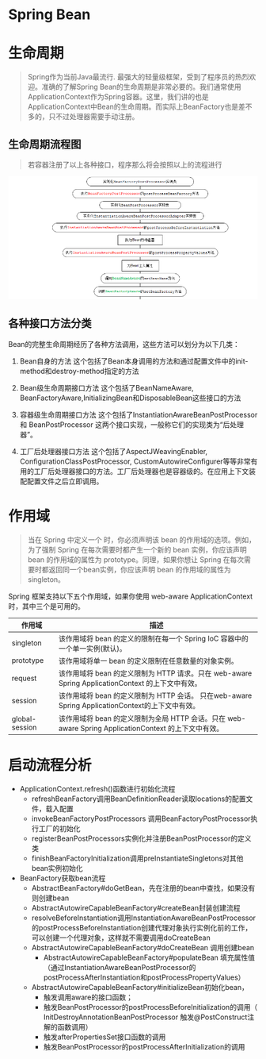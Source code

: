 Spring Bean
=================
# 生命周期
>Spring作为当前Java最流行. 最强大的轻量级框架，受到了程序员的热烈欢迎。准确的了解Spring Bean的生命周期是非常必要的。我们通常使用ApplicationContext作为Spring容器。这里，我们讲的也是 ApplicationContext中Bean的生命周期。而实际上BeanFactory也是差不多的，只不过处理器需要手动注册。

## 生命周期流程图
>若容器注册了以上各种接口，程序那么将会按照以上的流程进行

![](/images/2017/09/181453414212066.png)


## 各种接口方法分类
Bean的完整生命周期经历了各种方法调用，这些方法可以划分为以下几类：

1. Bean自身的方法
    这个包括了Bean本身调用的方法和通过配置文件中<bean>的init-method和destroy-method指定的方法

2. Bean级生命周期接口方法
    这个包括了BeanNameAware, BeanFactoryAware,InitializingBean和DisposableBean这些接口的方法

3. 容器级生命周期接口方法
    这个包括了InstantiationAwareBeanPostProcessor 和 BeanPostProcessor 这两个接口实现，一般称它们的实现类为“后处理器”。

4. 工厂后处理器接口方法
    这个包括了AspectJWeavingEnabler, ConfigurationClassPostProcessor, CustomAutowireConfigurer等等非常有用的工厂后处理器接口的方法。工厂后处理器也是容器级的。在应用上下文装配配置文件之后立即调用。

# 作用域
>当在 Spring 中定义一个 时，你必须声明该 bean 的作用域的选项。例如，为了强制 Spring 在每次需要时都产生一个新的 bean 实例，你应该声明 bean 的作用域的属性为 prototype。同理，如果你想让 Spring 在每次需要时都返回同一个bean实例，你应该声明 bean 的作用域的属性为 singleton。

Spring 框架支持以下五个作用域，如果你使用 web-aware ApplicationContext 时，其中三个是可用的。

作用域  |  描述
--|--
singleton	  |  该作用域将 bean 的定义的限制在每一个 Spring IoC 容器中的一个单一实例(默认)。
prototype  |  该作用域将单一 bean 的定义限制在任意数量的对象实例。
request  |  该作用域将 bean 的定义限制为 HTTP 请求。只在 web-aware Spring ApplicationContext 的上下文中有效。
session  |  该作用域将 bean 的定义限制为 HTTP 会话。 只在web-aware Spring ApplicationContext的上下文中有效。
global-session  |  该作用域将 bean 的定义限制为全局 HTTP 会话。只在 web-aware Spring ApplicationContext 的上下文中有效。

# 启动流程分析

* ApplicationContext.refresh()函数进行初始化流程
  * refreshBeanFactory调用BeanDefinitionReader读取locations的配置文件，载入配置
  * invokeBeanFactoryPostProcessors 调用BeanFactoryPostProcessor执行工厂的初始化
  * registerBeanPostProcessors实例化并注册BeanPostProcessor的定义类
  * finishBeanFactoryInitialization调用preInstantiateSingletons对其他bean实例初始化
* BeanFactory获取bean流程
  * AbstractBeanFactory#doGetBean，先在注册的bean中查找，如果没有则创建bean
  * AbstractAutowireCapableBeanFactory#createBean封装创建流程
  * resolveBeforeInstantiation调用InstantiationAwareBeanPostProcessor的postProcessBeforeInstantiation创建代理对象执行实例化前的工作，可以创建一个代理对象，这样就不需要调用doCreateBean
  * AbstractAutowireCapableBeanFactory#doCreateBean 调用创建bean
    * AbstractAutowireCapableBeanFactory#populateBean 填充属性值（通过InstantiationAwareBeanPostProcessor的postProcessAfterInstantiation和postProcessPropertyValues）
  * AbstractAutowireCapableBeanFactory#initializeBean初始化bean，
    * 触发调用aware的接口函数；
    * 触发BeanPostProcessor的postProcessBeforeInitialization的调用（ InitDestroyAnnotationBeanPostProcessor 触发@PostConstruct注解的函数调用）
    * 触发afterPropertiesSet接口函数的调用
    * 触发BeanPostProcessor的postProcessAfterInitialization的调用